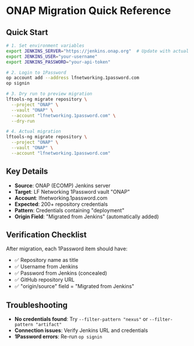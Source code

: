 # ONAP Migration Quick Reference

## Quick Start

```bash
# 1. Set environment variables
export JENKINS_SERVER="https://jenkins.onap.org"  # Update with actual URL
export JENKINS_USER="your-username"
export JENKINS_PASSWORD="your-api-token"

# 2. Login to 1Password
op account add --address lfnetworking.1password.com
op signin

# 3. Dry run to preview migration
lftools-ng migrate repository \
  --project "ONAP" \
  --vault "ONAP" \
  --account "lfnetworking.1password.com" \
  --dry-run

# 4. Actual migration
lftools-ng migrate repository \
  --project "ONAP" \
  --vault "ONAP" \
  --account "lfnetworking.1password.com"
```

## Key Details

- **Source**: ONAP (ECOMP) Jenkins server
- **Target**: LF Networking 1Password vault "ONAP"
- **Account**: lfnetworking.1password.com
- **Expected**: 200+ repository credentials
- **Pattern**: Credentials containing "deployment"
- **Origin Field**: "Migrated from Jenkins" (automatically added)

## Verification Checklist

After migration, each 1Password item should have:
- ✅ Repository name as title
- ✅ Username from Jenkins
- ✅ Password from Jenkins (concealed)
- ✅ GitHub repository URL
- ✅ "origin/source" field = "Migrated from Jenkins"

## Troubleshooting

- **No credentials found**: Try `--filter-pattern "nexus"` or `--filter-pattern "artifact"`
- **Connection issues**: Verify Jenkins URL and credentials
- **1Password errors**: Re-run `op signin`
